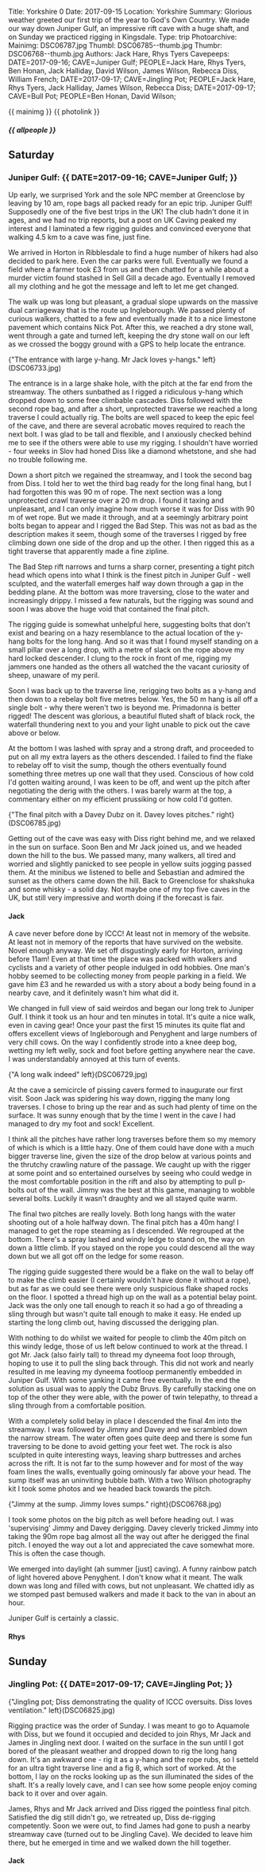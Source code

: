 Title: Yorkshire 0
Date: 2017-09-15
Location: Yorkshire
Summary: Glorious weather greeted our first trip of the year to God's Own Country. We made our way down Juniper Gulf, an impressive rift cave with a huge shaft, and on Sunday we practiced rigging in Kingsdale.
Type: trip
Photoarchive:
Mainimg: DSC06787.jpg
Thumbl: DSC06785--thumb.jpg
Thumbr: DSC06768--thumb.jpg
Authors: Jack Hare, Rhys Tyers
Cavepeeps: DATE=2017-09-16; CAVE=Juniper Gulf; PEOPLE=Jack Hare, Rhys Tyers, Ben Honan, Jack Halliday, David Wilson, James Wilson, Rebecca Diss, William French;
           DATE=2017-09-17; CAVE=Jingling Pot; PEOPLE=Jack Hare, Rhys Tyers,  Jack Halliday, James Wilson, Rebecca Diss;
           DATE=2017-09-17; CAVE=Bull Pot; PEOPLE=Ben Honan, David Wilson;
           
{{ mainimg }}
{{ photolink }}
##### {{ allpeople }}

## Saturday

### Juniper Gulf: {{ DATE=2017-09-16; CAVE=Juniper Gulf; }}

Up early, we surprised York and the sole NPC member at Greenclose by leaving by 10 am, rope bags all packed ready for an epic trip. Juniper Gulf! Supposedly one of the five best trips in the UK! The club hadn't done it in ages, and we had no trip reports, but a post on UK Caving peaked my interest and I laminated a few rigging guides and convinced everyone that walking 4.5 km to a cave was fine, just fine.

We arrived in Horton in Ribblesdale to find a huge number of hikers had also decided to park here. Even the car parks were full. Eventually we found a field where a farmer took £3 from us and then chatted for a while about a murder victim found stashed in Sell Gill a decade ago. Eventually I removed all my clothing and he got the message and left to let me get changed.

The walk up was long but pleasant, a gradual slope upwards on the massive dual carriageway that is the route up Ingleborough. We passed plenty of curious walkers, chatted to a few and eventually made it to a nice limestone pavement which contains Nick Pot. After this, we reached a dry stone wall, went through a gate and turned left, keeping the dry stone wall on our left as we crossed the boggy ground with a GPS to help locate the entrance.

{"The entrance with large y-hang. Mr Jack loves y-hangs." left}(DSC06733.jpg)

The entrance is in a large shake hole, with the pitch at the far end from the streamway. The others sunbathed as I rigged a ridiculous y-hang which dropped down to some free climbable cascades. Diss followed with the second rope bag, and after a short, unprotected traverse we reached a long traverse I could actually rig. The bolts are well spaced to keep the epic feel of the cave, and there are several acrobatic moves required to reach the next bolt. I was glad to be tall and flexible, and I anxiously checked behind me to see if the others were able to use my rigging. I shouldn't have worried - four weeks in Slov had honed Diss like a diamond whetstone, and she had no trouble following me.

Down a short pitch we regained the streamway, and I took the second bag from Diss. I told her to wet the third bag ready for the long final hang, but I had forgotten this was 90 m of rope. The next section was a long unprotected crawl traverse over a 20 m drop. I found it taxing and unpleasant, and I can only imagine how much worse it was for Diss with 90 m of wet rope. But we made it through, and at a seemingly arbitrary point bolts began to appear and I rigged the Bad Step. This was not as bad as the description makes it seem, though some of the traverses I rigged by free climbing down one side of the drop and up the other. I then rigged this as a tight traverse that apparently made a fine zipline.

The Bad Step rift narrows and turns a sharp corner, presenting a tight pitch head which opens into what I think is the finest pitch in Juniper Gulf - well sculpted, and the waterfall emerges half way down through a gap in the bedding plane. At the bottom was more traversing, close to the water and increasingly drippy. I missed a few naturals, but the rigging was sound and soon I was above the huge void that contained the final pitch.

The rigging guide is somewhat unhelpful here, suggesting bolts that don't exist and bearing on a hazy resemblance to the actual location of the y-hang bolts for the long hang. And so it was that I found myself standing on a small pillar over a long drop, with a metre of slack on the rope above my hard locked descender. I clung to the rock in front of me, rigging my jammers one handed as the others all watched the the vacant curiosity of sheep, unaware of my peril.

Soon I was back up to the traverse line, rerigging two bolts as a y-hang and then down to a rebelay bolt five metres below. Yes, the 50 m hang is all off a single bolt - why there weren't two is beyond me. Primadonna is better rigged! The descent was glorious, a beautiful fluted shaft of black rock, the waterfall thundering next to you and your light unable to pick out the cave above or below.

At the bottom I was lashed with spray and a strong draft, and proceeded to put on all my extra layers as the others descended. I failed to find the flake to rebelay off to visit the sump, though the others eventually found something three metres up one wall that they used. Conscious of how cold I'd gotten waiting around, I was keen to be off, and went up the pitch after negotiating the derig with the others. I was barely warm at the top, a commentary either on my efficient prussiking or how cold I'd gotten.

{"The final pitch with a Davey Dubz on it. Davey loves pitches." right}(DSC06785.jpg)

Getting out of the cave was easy with Diss right behind me, and we relaxed in the sun on surface. Soon Ben and Mr Jack joined us, and we headed down the hill to the bus. We passed many, many walkers, all tired and worried and slightly panicked to see people in yellow suits jogging passed them. At the minibus we listened to belle and Sebastian and admired the sunset as the others came down the hill. Back to Greenclose for shakshuka and some whisky - a solid day. Not maybe one of my top five caves in the UK, but still very impressive and worth doing if the forecast is fair.

#### Jack

A cave never before done by ICCC! At least not in memory of the website. At least not in memory of the reports that have survived on the website. Novel enough anyway. We set off disgustingly early for Horton, arriving before 11am! Even at that time the place was packed with walkers and cyclists and a variety of other people indulged in odd hobbies. One man's hobby seemed to be collecting money from people parking in a field. We gave him £3 and he rewarded us with a story about a body being found in a nearby cave, and it definitely wasn't him what did it.

We changed in full view of said weirdos and began our long trek to Juniper Gulf. I think it took us an hour and ten minutes in total. It's quite a nice walk, even in caving gear! Once your past the first 15 minutes its quite flat and offers excellent views of Ingleborough and Penyghent and large numbers of very chill cows. On the way I confidently strode into a knee deep bog, wetting my left welly, sock and foot before getting anywhere near the cave. I was understandably annoyed at this turn of events.

{"A long walk indeed" left}(DSC06729.jpg)

At the cave a semicircle of pissing cavers formed to inaugurate our first visit. Soon Jack was spidering his way down, rigging the many long traverses. I chose to bring up the rear and as such had plenty of time on the surface. It was sunny enough that by the time I went in the cave I had managed to dry my foot and sock! Excellent.

I think all the pitches have rather long traverses before them so my memory of which is which is a little hazy. One of them could have done with a much bigger traverse line, given the size of the drop below at various points and the thrutchy crawling nature of the passage. We caught up with the rigger at some point and so entertained ourselves by seeing who could wedge in the most comfortable position in the rift and also by attempting to pull p-bolts out of the wall. Jimmy was the best at this game, managing to wobble several bolts. Luckily it wasn't draughty and we all stayed quite warm.

The final two pitches are really lovely. Both long hangs with the water shooting out of a hole halfway down. The final pitch has a 40m hang! I managed to get the rope steaming as I descended. We regrouped at the bottom. There's a spray lashed and windy ledge to stand on, the way on down a little climb. If you stayed on the rope you could descend all the way down but we all got off on the ledge for some reason.

The rigging guide suggested there would be a flake on the wall to belay off to make the climb easier (I certainly wouldn't have done it without a rope), but as far as we could see there were only suspicious flake shaped rocks on the floor. I spotted a thread high up on the wall as a potential belay point. Jack was the only one tall enough to reach it so had a go of threading a sling through but wasn't quite tall enough to make it easy. He ended up starting the long climb out, having discussed the derigging plan.

With nothing to do whilst we waited for people to climb the 40m pitch on this windy ledge, those of us left below continued to work at the thread. I got Mr. Jack (also fairly tall) to thread my dyneema foot loop through, hoping to use it to pull the sling back through. This did not work and nearly resulted in me leaving my dyneema footloop permanently embedded in Juniper Gulf. With some yanking it came free eventually. In the end the solution as usual was to apply the Dubz Bruvs. By carefully stacking one on top of the other they were able, with the power of twin telepathy, to thread a sling through from a comfortable position. 

With a completely solid belay in place I descended the final 4m into the streamway. I was followed by Jimmy and Davey and we scrambled down the narrow stream. The water often goes quite deep and there is some fun traversing to be done to avoid getting your feet wet. The rock is also sculpted in quite interesting ways, leaving sharp buttresses and arches across the rift. It is not far to the sump however and for most of the way foam lines the walls, eventually going ominously far above your head. The sump itself was an uninviting bubble bath. With a two Wilson photography kit I took some photos and we headed back towards the pitch.

{"Jimmy at the sump. Jimmy loves sumps." right}(DSC06768.jpg)

I took some photos on the big pitch as well before heading out. I was 'supervising' Jimmy and Davey derigging. Davey cleverly tricked Jimmy into taking the 90m rope bag almost all the way out after he derigged the final pitch. I enoyed the way out a lot and appreciated the cave somewhat more. This is often the case though.

We emerged into daylight (ah summer [just] caving). A funny rainbow patch of light hovered above Penyghent. I don't know what it meant. The walk down was long and filled with cows, but not unpleasant. We chatted idly as we stomped past bemused walkers and made it back to the van in about an hour.

Juniper Gulf is certainly a classic.

#### Rhys

## Sunday

### Jingling Pot: {{ DATE=2017-09-17; CAVE=Jingling Pot; }}

{"Jingling pot; Diss demonstrating the quality of ICCC oversuits. Diss loves ventilation." left}(DSC06825.jpg)

Rigging practice was the order of Sunday. I was meant to go to Aquamole with Diss, but we found it occupied and decided to join Rhys, Mr Jack and James in Jingling next door. I waited on the surface in the sun until I got bored of the pleasant weather and dropped down to rig the long hang down. It's an awkward one - rig it as a y-hang and the rope rubs, so I setteld for an ultra tight traverse line and a fig 8, which sort of worked. At the bottom, I lay on the rocks looking up as the sun illuminated the sides of the shaft. It's a really lovely cave, and I can see how some people enjoy coming back to it over and over again.

James, Rhys and Mr Jack arrived and Diss rigged the pointless final pitch. Satisfied the dig still didn't go, we retreated up, Diss de-rigging competently. Soon we were out, to find James had gone to push a nearby streamway cave (turned out to be Jingling Cave). We decided to leave him there, but he emerged in time and we walked down the hill together.

#### Jack